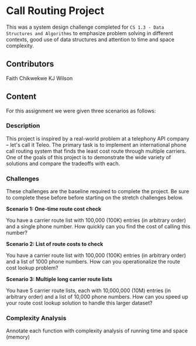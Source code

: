 # Call Routing Project

This was a system design challenge completed for `CS 1.3 - Data Structures and Algorithms` to emphasize problem solving in different contexts, good use of data structures and attention to time and space complexity.

## Contributors

Faith Chikwekwe
KJ Wilson

## Content

For this assignment we were given three scenarios as follows: 

### Description

This project is inspired by a real-world problem at a telephony API company – let's call it Teleo. The primary task is to implement an international phone call routing system that finds the least cost route through multiple carriers. One of the goals of this project is to demonstrate the wide variety of solutions and compare the tradeoffs with each.

### Challenges

These challenges are the baseline required to complete the project. Be sure to complete these before before starting on the stretch challenges below.

**Scenario 1: One-time route cost check**

You have a carrier route list with 100,000 (100K) entries (in arbitrary order) and a single phone number. How quickly can you find the cost of calling this number?

**Scenario 2: List of route costs to check**

You have a carrier route list with 100,000 (100K) entries (in arbitrary order) and a list of 1000 phone numbers. How can you operationalize the route cost lookup problem?

**Scenario 3: Multiple long carrier route lists**

You have 5 carrier route lists, each with 10,000,000 (10M) entries (in arbitrary order) and a list of 10,000 phone numbers. How can you speed up your route cost lookup solution to handle this larger dataset?

### Complexity Analysis

Annotate each function with complexity analysis of running time and space (memory)